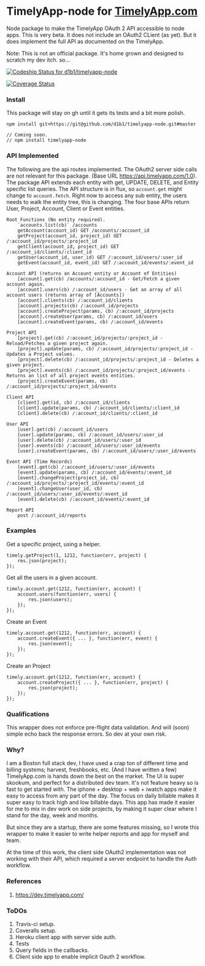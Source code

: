 # TimelyApp-node for [TimelyApp.com](https://timelyapp.com/)

Node package to make the TimelyApp OAuth 2 API accessible to node apps. This is
very beta. It does not include an OAuth2 CLient (as yet). But it does implement the
full API as documented on the TimelyApp.

Note: This is not an official package. It's home grown and designed to scratch my
dev itch. so...

[ ![Codeship Status for d1b1/timelyapp-node](https://codeship.com/projects/155bddf0-63da-0134-68f7-3efe9c97f668/status?branch=master)](https://codeship.com/projects/175463)

[![Coverage Status](https://coveralls.io/repos/github/d1b1/timelyapp-node/badge.svg)](https://coveralls.io/github/d1b1/timelyapp-node)

### Install
This package will stay on gh until it gets its tests and a bit more polish.

    npm install git+https://git@github.com/d1b1/timelyapp-node.git#master

    // Coming soon.
    // npm install timelyapp-node

### API Implemented
The following are the api routes implemented. The OAuth2 server side calls are not
relevant for this package. (Base URL https://api.timelyapp.com/1.0). The package
API extends each entity with get, UPDATE, DELETE, and Entity specific list
queries. The API structure is in flux, so `account.get` might change to `account.fetch`.
Right now to access any sub entity, the users needs to walk the entity tree, this
is changing. The four base APIs return User, Project, Account, Client or Event
entities.

    Root Functions (No entity required).
        `accounts.list(cb)` /accounts
        getAccount(account_id) GET /accounts/:account_id
        getProject(account_id, project_id) GET /:account_id/projects/:project_id
        getClient(account_id, project_id) GET /:account_id/clients/:client_id
        getUser(account_id, user_id) GET /:account_id/users/:user_id
        getEvent(account_id, event_id) GET /:account_id/events/:event_id

    Account API (returns an Account entity or Account of Entities)
        [account].get(cb) /accounts/:account_id - Get/Fetch a given account again.
        [account].users(cb) /:account_id/users - Get an array of all account users (returns array of [Accounts])
        [account].clients(cb) /:account_id/clients
        [account].projects(cb) /:account_id/projects
        [account].createProject(params, cb) /:account_id/projects
        [account].createUser(params, cb) /:account_id/users
        [account].createEvent(params, cb) /:account_id/events

    Project API
        [project].get(cb) /:account_id/projects/:project_id - Reload/Fetches a given project again.
        [project].update(params, cb) /:account_id/projects/:project_id - Updates a Project values.
        [project].delete(cb) /:account_id/projects/:project_id - Deletes a given project.
        [project].events(cb) /:account_id/projects/:project_id/events - Returns an list of all project events entities.
        [project].createEvent(params, cb) /:account_id/projects/:project_id/events

    Client API
        [client].get(id, cb) /:account_id/clients
        [client].update(params, cb) /:account_id/clients/:client_id
        [client].delete(cb) /:account_id/clients/:client_id

    User API
        [user].get(cb) /:account_id/users
        [user].update(params, cb) /:account_id/users/:user_id
        [user].delete(cb) /:account_id/users/:user_id
        [user].events(cb) /:account_id/users/:user_id/events
        [user].createEvent(params, cb) /:account_id/users/:user_id/events

    Event API (Time Records)
        [event].get(cb) /:account_id/users/:user_id/events
        [event].update(params, cb) /:account_id/events/:event_id
        [event].changeProject(project_id, cb) /:account_id/projects/:project_id/events/:event_id
        [event].changeUser(user_id, cb) /:account_id/users/:user_id/events/:event_id
        [event].delete(cb) /:account_id/events/:event_id

    Report API
        post /:account_id/reports

### Examples
Get a specific project, using a helper.

    timely.getProject(1, 1212, function(err, project) {
        res.json(project);
    });

Get all the users in a given account.

    timely.account.get(1212, function(err, account) {
        account.users(function(err, users) {
            res.json(users);
        });
    });

Create an Event

    timely.account.get(1212, function(err, account) {
        account.createEvent({ ... }, function(err, event) {
            res.json(event);
        });
    });

Create an Project

    timely.account.get(1212, function(err, account) {
        account.createProject({ ... }, function(err, project) {
            res.json(project);
        });
    });

### Qualifications
This wrapper does not enforce pre-flight data validation. And will (soon) simple
echo back the response errors. So dev at your own risk.

### Why?
I am a Boston full stack dev, I have used a crap ton of different time and billing systems;
harvest, freshbooks, etc. (And I have written a few) TimelyApp.com is hands down the best
on the market. The UI is super skookum, and perfect for a distributed dev team. It's not feature
heavy so is fast to get started with. The iphone + desktop + web + iwatch apps make it
easy to access from any part of the day. The focus on daily billable makes it super easy
to track high and low billable days. This app has made it easier for me to mix in dev
work on side projects, by making it super clear where I stand for the day, week and
months.

But since they are a startup, there are some features missing, so I wrote this wrapper
to make it easier to write helper reports and app for myself and team.

At the time of this work, the client side OAuth2 implementation was not working
with their API, which required a server endpoint to handle the Auth workflow.

### References
1. https://dev.timelyapp.com/

### ToDOs
 1. Travis-ci setup.
 2. Coveralls setup.
 3. Heroku client app with server side auth.
 4. Tests
 5. Query fields in the callbacks.
 6. Client side app to enable implicit Oauth 2 workflow.
